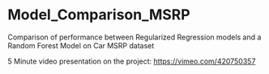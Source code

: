# Model_Comparison_MSRP
Comparison of performance between Regularized Regression models and a Random Forest Model on Car MSRP dataset

5 Minute video presentation on the project: https://vimeo.com/420750357
